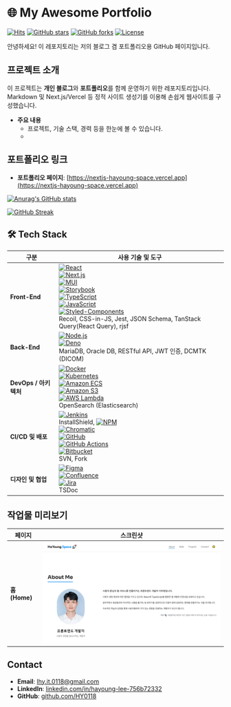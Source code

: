 # 🌐 My Awesome Portfolio

[![Hits](https://hits.seeyoufarm.com/api/count/incr/badge.svg?url=https://github.com/your_github_id/your_repo&count_bg=%2379C83D&title_bg=%23555555&icon=counter.svg&icon_color=%23E7E7E7&title=hits&edge_flat=false)](https://hits.seeyoufarm.com)
[![GitHub stars](https://img.shields.io/github/stars/HY0118/nextjs-hayoung-space?color=yellow)](https://github.com/your_github_id/your_repo/stargazers)
[![GitHub forks](https://img.shields.io/github/forks/HY0118/nextjs-hayoung-space?color=blue)](https://github.com/your_github_id/your_repo/network)
[![License](https://img.shields.io/github/license/HY0118/nextjs-hayoung-space?color=important)](LICENSE)

안녕하세요! 이 레포지토리는 저의 블로그 겸 포트폴리오용 GitHub 페이지입니다.

## 프로젝트 소개

이 프로젝트는 **개인 블로그**와 **포트폴리오**를 함께 운영하기 위한 레포지토리입니다.
Markdown 및 Next.js/Vercel 등 정적 사이트 생성기를 이용해 손쉽게 웹사이트를 구성했습니다.

- **주요 내용**  
  - 프로젝트, 기술 스택, 경력 등을 한눈에 볼 수 있습니다.
  - 
## 포트폴리오 링크

- **포트폴리오 페이지**: [https://nextjs-hayoung-space.vercel.app](https://nextjs-hayoung-space.vercel.app)  

[![Anurag's GitHub stats](https://github-readme-stats.vercel.app/api?username=HY0118&show_icons=true&theme=dracula)](https://github.com/anuraghazra/github-readme-stats)

[![GitHub Streak](https://streak-stats.demolab.com/?user=HY0118)](https://git.io/streak-stats)


## 🛠 Tech Stack

| 구분                     | 사용 기술 및 도구                                                                                                                                                                                                                                                                                                                                                                                         |
| ------------------------ | ------------------------------------------------------------------------------------------------------------------------------------------------------------------------------------------------------------------------------------------------------------------------------------------------------------------------------------------------------------------------------------------------------------ |
| **Front-End**            | [![React](https://img.shields.io/badge/React-20232A?style=flat&logo=react&logoColor=61DAFB)](https://react.dev/) <br/> [![Next.js](https://img.shields.io/badge/Next.js-000000?style=flat&logo=nextdotjs&logoColor=white)](https://nextjs.org/) <br/> [![MUI](https://img.shields.io/badge/MUI-007FFF?style=flat&logo=mui&logoColor=white)](https://mui.com/) <br/> [![Storybook](https://img.shields.io/badge/Storybook-FF4785?style=flat&logo=storybook&logoColor=white)](https://storybook.js.org/) <br/> [![TypeScript](https://img.shields.io/badge/TypeScript-3178C6?style=flat&logo=typescript&logoColor=white)](https://www.typescriptlang.org/) <br/> [![JavaScript](https://img.shields.io/badge/JavaScript-F7DF1E?style=flat&logo=javascript&logoColor=black)](https://developer.mozilla.org/ko/docs/Web/JavaScript) <br/> [![Styled-Components](https://img.shields.io/badge/Styled--Components-DB7093?style=flat&logo=styled-components&logoColor=white)](https://styled-components.com/) <br/> Recoil, CSS-in-JS, Jest, JSON Schema, TanStack Query(React Query), rjsf |
| **Back-End**             | [![Node.js](https://img.shields.io/badge/Node.js-339933?style=flat&logo=node.js&logoColor=white)](https://nodejs.org/) <br/> [![Deno](https://img.shields.io/badge/Deno-000000?style=flat&logo=deno&logoColor=white)](https://deno.land/) <br/> MariaDB, Oracle DB, RESTful API, JWT 인증, DCMTK (DICOM)                                                                                                                                             |
| **DevOps / 아키텍처**    | [![Docker](https://img.shields.io/badge/Docker-2496ED?style=flat&logo=docker&logoColor=white)](https://www.docker.com/) <br/> [![Kubernetes](https://img.shields.io/badge/Kubernetes-326CE5?style=flat&logo=kubernetes&logoColor=white)](https://kubernetes.io/) <br/> [![Amazon ECS](https://img.shields.io/badge/Amazon%20ECS-FF9900?style=flat&logo=amazon-ecs&logoColor=white)](https://aws.amazon.com/ecs/) <br/> [![Amazon S3](https://img.shields.io/badge/Amazon%20S3-569A31?style=flat&logo=amazon-s3&logoColor=white)](https://aws.amazon.com/s3/) <br/> [![AWS Lambda](https://img.shields.io/badge/AWS%20Lambda-FF9900?style=flat&logo=amazon-aws&logoColor=white)](https://aws.amazon.com/lambda/) <br/> OpenSearch (Elasticsearch) |
| **CI/CD 및 배포**        | [![Jenkins](https://img.shields.io/badge/Jenkins-D24939?style=flat&logo=jenkins&logoColor=white)](https://www.jenkins.io/) <br/> InstallShield, [![NPM](https://img.shields.io/badge/NPM-CB0000?style=flat&logo=npm&logoColor=white)](https://www.npmjs.com/) <br/> [![Chromatic](https://img.shields.io/badge/Chromatic-DC267F?style=flat&logo=Chromatic&logoColor=white)](https://www.chromatic.com/) <br/> [![GitHub](https://img.shields.io/badge/GitHub-181717?style=flat&logo=github&logoColor=white)](https://github.com/) <br/> [![GitHub Actions](https://img.shields.io/badge/GitHub%20Actions-2088FF?style=flat&logo=github-actions&logoColor=white)](https://github.com/features/actions) <br/> [![Bitbucket](https://img.shields.io/badge/Bitbucket-0052CC?style=flat&logo=bitbucket&logoColor=white)](https://bitbucket.org/) <br/> SVN, Fork |
| **디자인 및 협업**       | [![Figma](https://img.shields.io/badge/Figma-F24E1E?style=flat&logo=figma&logoColor=white)](https://www.figma.com/) <br/> [![Confluence](https://img.shields.io/badge/Confluence-172B4D?style=flat&logo=confluence&logoColor=white)](https://www.atlassian.com/software/confluence) <br/> [![Jira](https://img.shields.io/badge/Jira-0052CC?style=flat&logo=jira&logoColor=white)](https://www.atlassian.com/ko/software/jira) <br/> TSDoc                                                                                                                                 |



## 작업물 미리보기

| 페이지 | 스크린샷 |
|---|---|
| **홈(Home)** | <img width="550" height="auto" src="./images/Homepage.png" alt="Home Screenshot" /> |


## Contact

- **Email**: [lhy.it.0118@gmail.com](lhy.it.0118@gmail.com)
- **LinkedIn**: [linkedin.com/in/hayoung-lee-756b72332](https://linkedin.com/in/hayoung-lee-756b72332)
- **GitHub**: [github.com/HY0118](https://github.com/HY0118)

